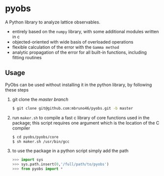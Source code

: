 # pyobs

A Python library to analyze lattice observables.

   * entirely based on the `numpy` library, with some additional modules written in c
   * objected-oriented with wide basis of overloaded operations
   * flexible calculation of the error with the `Gamma method`
   * analytic propagation of the error for all built-in functions, including fitting routines
  
## Usage

PyObs can be used without installing
it in the python library, by following these steps
   
   1. git clone the *master branch*
      ```bash
      $ git clone git@github.com:mbruno46/pyobs.git -b master
      ```
   2. run `maker.sh` to compile a fast c library of core functions used in the package;
    this script requires one argument which is the location of the C compiler
      
      ```bash
      $ cd pyobs/pyobs/core
      $ sh maker.sh /usr/bin/gcc
      ```
   
   3. to use the package in a python script simply add the path
   
      ```python
      >>> import sys
      >>> sys.path.insert(0,'/full/path/to/pyobs')
      >>> from pyobs import *
      ```
